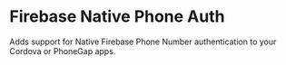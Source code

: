# Firebase Native Phone Auth #
Adds support for Native Firebase Phone Number authentication to your Cordova or PhoneGap apps.
